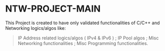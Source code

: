 # NTW-PROJECT-MAIN


This Project is created to have only validated functionalities of C/C++ and Networking logics/algos like:

> IP Address related logics/algos ( IPv4 & IPv6 ) ;
> IP Pool algos ;
> Misc Networking functionalities ;
> Misc Programming functionalities.

